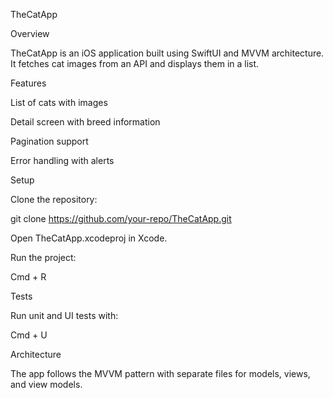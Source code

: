 TheCatApp

Overview

TheCatApp is an iOS application built using SwiftUI and MVVM architecture. It fetches cat images from an API and displays them in a list.

Features

List of cats with images

Detail screen with breed information

Pagination support

Error handling with alerts

Setup

Clone the repository:

git clone https://github.com/your-repo/TheCatApp.git

Open TheCatApp.xcodeproj in Xcode.

Run the project:

Cmd + R

Tests

Run unit and UI tests with:

Cmd + U

Architecture

The app follows the MVVM pattern with separate files for models, views, and view models.
